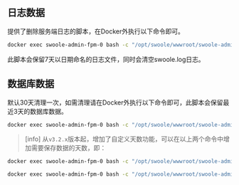 ## 日志数据
提供了删除服务端日志的脚本，在Docker外执行以下命令即可。
```bash
docker exec swoole-admin-fpm-0 bash -c "/opt/swoole/wwwroot/swoole-admin/bin/clean-log.sh"
```
此脚本会保留7天以日期命名的日志文件，同时会清空swoole.log日志。

## 数据库数据
默认30天清理一次，如需清理请在Docker外执行以下命令即可，此脚本会保留最近3天的数据库数据。

```bash
docker exec swoole-admin-fpm-0 bash -c "/opt/swoole/wwwroot/swoole-admin/bin/clean-db"
```

>[info] 从`v3.2.x`版本起，增加了自定义天数功能，可以在以上两个命令中增加需要保存数据的天数，即：

```bash
docker exec swoole-admin-fpm-0 bash -c "/opt/swoole/wwwroot/swoole-admin/bin/clean-log.sh 3"

docker exec swoole-admin-fpm-0 bash -c "/opt/swoole/wwwroot/swoole-admin/bin/clean-db 5"
```